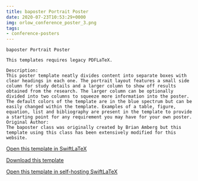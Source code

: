 ```yaml
---
title: baposter Portrait Poster
date: 2020-07-23T10:53:29+0000
img: orlow_conference_poster_3.png
tags:
- conference-posters
---
```

```
baposter Portrait Poster

This templates requires legacy PDFLaTeX.

Description:
This poster template neatly divides content into separate boxes with clear headings in each one. The portrait layout features a small side column for study details and a larger column to show off results obtained from the research. The larger column can be optionally divided into two columns to squeeze more information into the poster. The default colors of the template are in the blue spectrum but can be easily changed within the template. Examples of a table, figure, equation, list and bibliography are present in the template to provide a starting point for any requirement you may have for your own poster.
Original Author:
The baposter class was originally created by Brian Amberg but this template using this class has been extensively modified for this website.
```
[Open this template in SwiftLaTeX](https://www.swiftlatex.com/project.html?import=https://swiftlatex.github.io/LaTeXBoilerPlate/zips/dfvku_conference_poster_3.zip&import_name=baposter%20Portrait%20Poster)

[Download this template](https://swiftlatex.github.io/LaTeXBoilerPlate/zips/dfvku_conference_poster_3.zip)

[Open this template in self-hosting SwiftLaTeX](http://localhost:3011/project.html?import=https://swiftlatex.github.io/LaTeXBoilerPlate/zips/dfvku_conference_poster_3.zip&import_name=baposter%20Portrait%20Poster)

